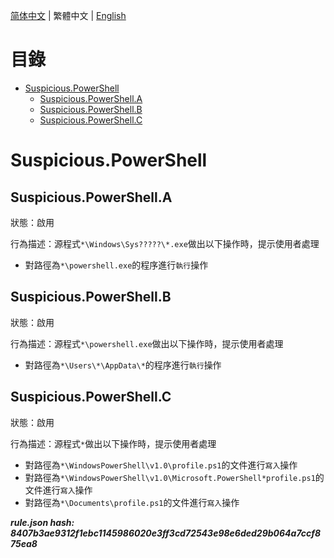 


  
[简体中文](README.md) | 繁體中文 | [English](README_en_us.md)  
  

目錄
==

* [Suspicious.PowerShell](#suspiciouspowershell)
	* [Suspicious.PowerShell.A](#suspiciouspowershella)
	* [Suspicious.PowerShell.B](#suspiciouspowershellb)
	* [Suspicious.PowerShell.C](#suspiciouspowershellc)

# Suspicious.PowerShell

## Suspicious.PowerShell.A
  
狀態：啟用

行為描述：源程式`*\Windows\Sys?????\*.exe`做出以下操作時，提示使用者處理
- 對路徑為`*\powershell.exe`的程序進行`執行`操作

## Suspicious.PowerShell.B
  
狀態：啟用

行為描述：源程式`*\powershell.exe`做出以下操作時，提示使用者處理
- 對路徑為`*\Users\*\AppData\*`的程序進行`執行`操作

## Suspicious.PowerShell.C
  
狀態：啟用

行為描述：源程式`*`做出以下操作時，提示使用者處理
- 對路徑為`*\WindowsPowerShell\v1.0\profile.ps1`的文件進行`寫入`操作
- 對路徑為`*\WindowsPowerShell\v1.0\Microsoft.PowerShell*profile.ps1`的文件進行`寫入`操作
- 對路徑為`*\Documents\profile.ps1`的文件進行`寫入`操作
  
***rule.json hash: 8407b3ae9312f1ebc1145986020e3ff3cd72543e98e6ded29b064a7ccf875ea8***